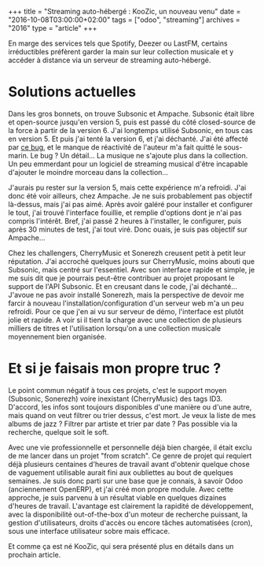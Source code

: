 +++
title = "Streaming auto-hébergé : KooZic, un nouveau venu"
date = "2016-10-08T03:00:00+02:00"
tags = ["odoo", "streaming"]
archives = "2016"
type = "article"
+++

En marge des services tels que Spotify, Deezer ou LastFM, certains irréductibles préfèrent garder la
main sur leur collection musicale et y accéder à distance via un serveur de streaming auto-hébergé.

# Solutions actuelles

Dans les gros bonnets, on trouve Subsonic et Ampache. Subsonic était libre et open-source jusqu'en
version 5, puis est passé du côté closed-source de la force à partir de la version 6. J'ai longtemps
utilisé Subsonic, en tous cas en version 5. Et puis j'ai tenté la version 6, et j'ai déchanté. J'ai
été affecté par [ce bug](http://forum.subsonic.org/forum/viewtopic.php?f=2&t=12583), et le manque de
réactivité de l'auteur m'a fait quitté le sous-marin. Le bug ? Un détail... La musique ne s'ajoute
plus dans la collection. Un peu emmerdant pour un logiciel de streaming musical d'être incapable
d'ajouter le moindre morceau dans la collection...

J'aurais pu rester sur la version 5, mais cette expérience m'a refroidi. J'ai donc été voir
ailleurs, chez Ampache. Je ne suis probablement pas objectif là-dessus, mais j'ai pas aimé. Après
avoir galéré pour installer et configurer le tout, j'ai trouvé l'interface fouillie, et remplie
d'options dont je n'ai pas compris l'intérêt. Bref, j'ai passé 2 heures à l'installer, le
configurer, puis après 30 minutes de test, j'ai tout viré. Donc ouais, je suis pas objectif sur
Ampache...

Chez les challengers, CherryMusic et Sonerezh creusent petit à petit leur réputation. J'ai accroché
quelques jours sur CherryMusic, moins abouti que Subsonic, mais centré sur l'essentiel. Avec son
interface rapide et simple, je me suis dit que je pourrais peut-être contribuer au projet proposant
le support de l'API Subsonic. Et en creusant dans le code, j'ai déchanté... J'avoue ne pas avoir
installé Sonerezh, mais la perspective de devoir me farcir à nouveau l'installation/configuration
d'un serveur web m'a un peu refroidi. Pour ce que j'en ai vu sur serveur de démo, l'interface est
plutôt jolie et rapide. A voir si il tient la charge avec une collection de plusieurs milliers de
titres et l'utilisation lorsqu'on a une collection musicale moyennement bien organisée.

# Et si je faisais mon propre truc ?

Le point commun négatif à tous ces projets, c'est le support moyen (Subsonic, Sonerezh) voire
inexistant (CherryMusic) des tags ID3. D'accord, les infos sont toujours disponibles d'une manière
ou d'une autre, mais quand on veut filtrer ou trier dessus, c'est mort. Je veux la liste de mes
albums de jazz ? Filtrer par artiste et trier par date ? Pas possible via la recherche, quelque soit
le soft.

Avec une vie professionnelle et personnelle déjà bien chargée, il était exclu de me lancer dans un
projet "from scratch". Ce genre de projet qui requiert déjà plusieurs centaines d'heures de travail
avant d'obtenir quelque chose de vaguement utilisable aurait fini aux oubliettes au bout de quelques
semaines. Je suis donc parti sur une base que je connais, à savoir Odoo (anciennement OpenERP), et
j'ai créé mon propre module. Avec cette approche, je suis parvenu à un résultat viable en quelques
dizaines d'heures de travail. L'avantage est clairement la rapidité de développement, avec la
disponibilité out-of-the-box d'un moteur de recherche puissant, la gestion d'utilisateurs, droits
d'accès ou encore tâches automatisées (cron), sous une interface utilisateur sobre mais efficace.

Et comme ça est né KooZic, qui sera présenté plus en détails dans un prochain article.
